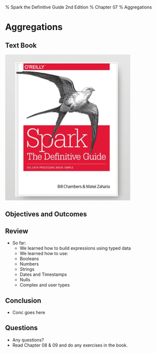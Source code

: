 % Spark the Definitive Guide 2nd Edition
% Chapter 07
% Aggregations

# Aggregations

## Text Book

![*itmd-521 textbook*](images/spark-book.png "Spark TextBook")

## Objectives and Outcomes



## Review

- So far:
  - We learned how to build expressions using typed data
  - We learned how to use:
  - Booleans
  - Numbers
  - Strings
  - Dates and Timestamps
  - Nulls
  - Complex and user types
  

## Conclusion

- Conc goes here

## Questions

- Any questions?
- Read Chapter 08 & 09 and do any exercises in the book.
